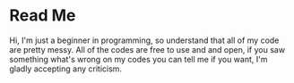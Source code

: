 # Read Me

Hi, I'm just a beginner in programming, so understand that all of my code are pretty messy. All of the codes are free to use and and open, if you saw something what's wrong on my codes you can tell me if you want, I'm gladly accepting any criticism.
